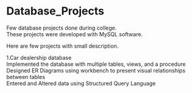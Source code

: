 # Database_Projects

Few database projects done during college.
<br>These projects were developed with MySQL software.


Here are few projects with small description.

1.Car dealership database
<br>Implemented the database with multiple tables, views, and a procedure
<br>Designed ER Diagrams using workbench to present visual relationships between tables
<br>Entered and Altered data using Structured Query Language
